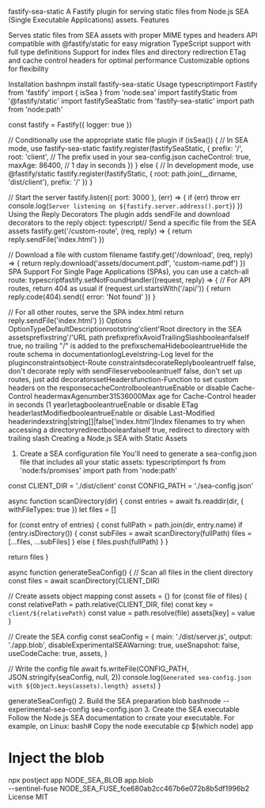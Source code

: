 fastify-sea-static
A Fastify plugin for serving static files from Node.js SEA (Single Executable Applications) assets.
Features

Serves static files from SEA assets with proper MIME types and headers
API compatible with @fastify/static for easy migration
TypeScript support with full type definitions
Support for index files and directory redirection
ETag and cache control headers for optimal performance
Customizable options for flexibility

Installation
bashnpm install fastify-sea-static
Usage
typescriptimport Fastify from 'fastify'
import { isSea } from 'node:sea'
import fastifyStatic from '@fastify/static'
import fastifySeaStatic from 'fastify-sea-static'
import path from 'node:path'

const fastify = Fastify({ logger: true })

// Conditionally use the appropriate static file plugin
if (isSea()) {
  // In SEA mode, use fastify-sea-static
  fastify.register(fastifySeaStatic, {
    prefix: '/',
    root: 'client', // The prefix used in your sea-config.json
    cacheControl: true,
    maxAge: 86400, // 1 day in seconds
  })
} else {
  // In development mode, use @fastify/static
  fastify.register(fastifyStatic, {
    root: path.join(__dirname, 'dist/client'),
    prefix: '/'
  })
}

// Start the server
fastify.listen({ port: 3000 }, (err) => {
  if (err) throw err
  console.log(`Server listening on ${fastify.server.address().port}`)
})
Using the Reply Decorators
The plugin adds sendFile and download decorators to the reply object:
typescript// Send a specific file from the SEA assets
fastify.get('/custom-route', (req, reply) => {
  return reply.sendFile('index.html')
})

// Download a file with custom filename
fastify.get('/download', (req, reply) => {
  return reply.download('assets/document.pdf', 'custom-name.pdf')
})
SPA Support
For Single Page Applications (SPAs), you can use a catch-all route:
typescriptfastify.setNotFoundHandler((request, reply) => {
  // For API routes, return 404 as usual
  if (request.url.startsWith('/api/')) {
    return reply.code(404).send({ error: 'Not found' })
  }

  // For all other routes, serve the SPA index.html
  return reply.sendFile('index.html')
})
Options
OptionTypeDefaultDescriptionrootstring'client'Root directory in the SEA assetsprefixstring'/'URL path prefixprefixAvoidTrailingSlashbooleanfalseIf true, no trailing "/" is added to the prefixschemaHidebooleantrueHide the route schema in documentationlogLevelstring-Log level for the pluginconstraintsobject-Route constraintsdecorateReplybooleantrueIf false, don't decorate reply with sendFileservebooleantrueIf false, don't set up routes, just add decoratorssetHeadersfunction-Function to set custom headers on the responsecacheControlbooleantrueEnable or disable Cache-Control headermaxAgenumber31536000Max age for Cache-Control header in seconds (1 year)etagbooleantrueEnable or disable ETag headerlastModifiedbooleantrueEnable or disable Last-Modified headerindexstring|string[]|false['index.html']Index filenames to try when accessing a directoryredirectbooleanfalseIf true, redirect to directory with trailing slash
Creating a Node.js SEA with Static Assets

1. Create a SEA configuration file
You'll need to generate a sea-config.json file that includes all your static assets:
typescriptimport fs from 'node:fs/promises'
import path from 'node:path'

const CLIENT_DIR = './dist/client'
const CONFIG_PATH = './sea-config.json'

async function scanDirectory(dir) {
  const entries = await fs.readdir(dir, { withFileTypes: true })
  let files = []

  for (const entry of entries) {
    const fullPath = path.join(dir, entry.name)
    if (entry.isDirectory()) {
      const subFiles = await scanDirectory(fullPath)
      files = [...files, ...subFiles]
    } else {
      files.push(fullPath)
    }
  }

  return files
}

async function generateSeaConfig() {
  // Scan all files in the client directory
  const files = await scanDirectory(CLIENT_DIR)

  // Create assets object mapping
  const assets = {}
  for (const file of files) {
    const relativePath = path.relative(CLIENT_DIR, file)
    const key = `client/${relativePath}`
    const value = path.resolve(file)
    assets[key] = value
  }

  // Create the SEA config
  const seaConfig = {
    main: './dist/server.js',
    output: './app.blob',
    disableExperimentalSEAWarning: true,
    useSnapshot: false,
    useCodeCache: true,
    assets,
  }

  // Write the config file
  await fs.writeFile(CONFIG_PATH, JSON.stringify(seaConfig, null, 2))
  console.log(`Generated sea-config.json with ${Object.keys(assets).length} assets`)
}

generateSeaConfig()
2. Build the SEA preparation blob
bashnode --experimental-sea-config sea-config.json
3. Create the SEA executable
Follow the Node.js SEA documentation to create your executable.
For example, on Linux:
bash# Copy the node executable
cp $(which node) app

# Inject the blob

npx postject app NODE_SEA_BLOB app.blob \
    --sentinel-fuse NODE_SEA_FUSE_fce680ab2cc467b6e072b8b5df1996b2
License
MIT
